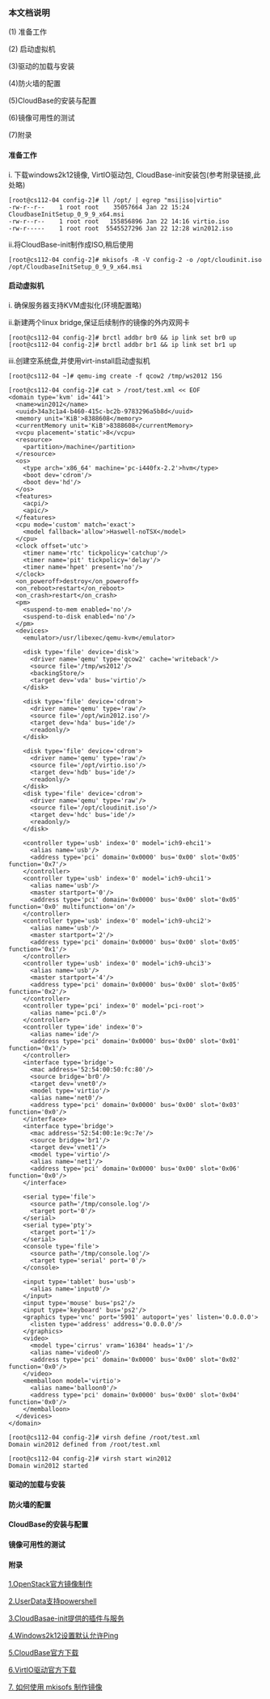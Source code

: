 ### 本文档说明 ###

(1) 准备工作

(2) 启动虚拟机

(3)驱动的加载与安装

(4)防火墙的配置

(5)CloudBase的安装与配置

(6)镜像可用性的测试

(7)附录

#### 准备工作 ####

i. 下载windows2k12镜像, VirtIO驱动包, CloudBase-init安装包(参考附录链接,此处略)
```
[root@cs112-04 config-2]# ll /opt/ | egrep "msi|iso|virtio"
-rw-r--r--    1 root root    35057664 Jan 22 15:24 CloudbaseInitSetup_0_9_9_x64.msi
-rw-r--r--    1 root root   155856896 Jan 22 14:16 virtio.iso
-rw-r-----    1 root root  5545527296 Jan 22 12:28 win2012.iso
```

ii.将CloudBase-init制作成ISO,稍后使用
```
[root@cs112-04 config-2]# mkisofs -R -V config-2 -o /opt/cloudinit.iso /opt/CloudbaseInitSetup_0_9_9_x64.msi
```


#### 启动虚拟机 ####

i. 确保服务器支持KVM虚拟化(环境配置略)

ii.新建两个linux bridge,保证后续制作的镜像的外内双网卡
```
[root@cs112-04 config-2]# brctl addbr br0 && ip link set br0 up
[root@cs112-04 config-2]# brctl addbr br1 && ip link set br1 up
```

iii.创建空系统盘,并使用virt-install启动虚拟机
```
[root@cs112-04 ~]# qemu-img create -f qcow2 /tmp/ws2012 15G
```

```
[root@cs112-04 config-2]# cat > /root/test.xml << EOF
<domain type='kvm' id='441'>
  <name>win2012</name>
  <uuid>34a3c1a4-b460-415c-bc2b-9783296a5b8d</uuid>
  <memory unit='KiB'>8388608</memory>
  <currentMemory unit='KiB'>8388608</currentMemory>
  <vcpu placement='static'>8</vcpu>
  <resource>
    <partition>/machine</partition>
  </resource>
  <os>
    <type arch='x86_64' machine='pc-i440fx-2.2'>hvm</type>
    <boot dev='cdrom'/>
    <boot dev='hd'/>
  </os>
  <features>
    <acpi/>
    <apic/>
  </features>
  <cpu mode='custom' match='exact'>
    <model fallback='allow'>Haswell-noTSX</model>
  </cpu>
  <clock offset='utc'>
    <timer name='rtc' tickpolicy='catchup'/>
    <timer name='pit' tickpolicy='delay'/>
    <timer name='hpet' present='no'/>
  </clock>
  <on_poweroff>destroy</on_poweroff>
  <on_reboot>restart</on_reboot>
  <on_crash>restart</on_crash>
  <pm>
    <suspend-to-mem enabled='no'/>
    <suspend-to-disk enabled='no'/>
  </pm>
  <devices>
    <emulator>/usr/libexec/qemu-kvm</emulator>
    
    <disk type='file' device='disk'>
      <driver name='qemu' type='qcow2' cache='writeback'/>
      <source file='/tmp/ws2012'/>
      <backingStore/>
      <target dev='vda' bus='virtio'/>
    </disk>
    
    <disk type='file' device='cdrom'>
      <driver name='qemu' type='raw'/>
      <source file='/opt/win2012.iso'/>
      <target dev='hda' bus='ide'/>
      <readonly/>
    </disk>
    
    <disk type='file' device='cdrom'>
      <driver name='qemu' type='raw'/>
      <source file='/opt/virtio.iso'/>
      <target dev='hdb' bus='ide'/>
      <readonly/>
    </disk>
    <disk type='file' device='cdrom'>
      <driver name='qemu' type='raw'/>
      <source file='/opt/cloudinit.iso'/>
      <target dev='hdc' bus='ide'/>
      <readonly/>
    </disk>
    
    <controller type='usb' index='0' model='ich9-ehci1'>
      <alias name='usb'/>
      <address type='pci' domain='0x0000' bus='0x00' slot='0x05' function='0x7'/>
    </controller>
    <controller type='usb' index='0' model='ich9-uhci1'>
      <alias name='usb'/>
      <master startport='0'/>
      <address type='pci' domain='0x0000' bus='0x00' slot='0x05' function='0x0' multifunction='on'/>
    </controller>
    <controller type='usb' index='0' model='ich9-uhci2'>
      <alias name='usb'/>
      <master startport='2'/>
      <address type='pci' domain='0x0000' bus='0x00' slot='0x05' function='0x1'/>
    </controller>
    <controller type='usb' index='0' model='ich9-uhci3'>
      <alias name='usb'/>
      <master startport='4'/>
      <address type='pci' domain='0x0000' bus='0x00' slot='0x05' function='0x2'/>
    </controller>
    <controller type='pci' index='0' model='pci-root'>
      <alias name='pci.0'/>
    </controller>
    <controller type='ide' index='0'>
      <alias name='ide'/>
      <address type='pci' domain='0x0000' bus='0x00' slot='0x01' function='0x1'/>
    </controller>
    <interface type='bridge'>
      <mac address='52:54:00:50:fc:80'/>
      <source bridge='br0'/>
      <target dev='vnet0'/>
      <model type='virtio'/>
      <alias name='net0'/>
      <address type='pci' domain='0x0000' bus='0x00' slot='0x03' function='0x0'/>
    </interface>
    <interface type='bridge'>
      <mac address='52:54:00:1e:9c:7e'/>
      <source bridge='br1'/>
      <target dev='vnet1'/>
      <model type='virtio'/>
      <alias name='net1'/>
      <address type='pci' domain='0x0000' bus='0x00' slot='0x06' function='0x0'/>
    </interface>

    <serial type='file'>
      <source path='/tmp/console.log'/>
      <target port='0'/>
    </serial>
    <serial type='pty'>
      <target port='1'/>
    </serial>
    <console type='file'>
      <source path='/tmp/console.log'/>
      <target type='serial' port='0'/>
    </console>

    <input type='tablet' bus='usb'>
      <alias name='input0'/>
    </input>
    <input type='mouse' bus='ps2'/>
    <input type='keyboard' bus='ps2'/>
    <graphics type='vnc' port='5901' autoport='yes' listen='0.0.0.0'>
      <listen type='address' address='0.0.0.0'/>
    </graphics>
    <video>
      <model type='cirrus' vram='16384' heads='1'/>
      <alias name='video0'/>
      <address type='pci' domain='0x0000' bus='0x00' slot='0x02' function='0x0'/>
    </video>
    <memballoon model='virtio'>
      <alias name='balloon0'/>
      <address type='pci' domain='0x0000' bus='0x00' slot='0x04' function='0x0'/>
    </memballoon>
  </devices>
</domain>
```

```
[root@cs112-04 config-2]# virsh define /root/test.xml 
Domain win2012 defined from /root/test.xml
```

```
[root@cs112-04 config-2]# virsh start win2012
Domain win2012 started

```

#### 驱动的加载与安装 ####
#### 防火墙的配置 ####
#### CloudBase的安装与配置 ####
#### 镜像可用性的测试 ####

#### 附录 ####

[1.OpenStack官方镜像制作](http://docs.openstack.org/image-guide/windows-image.html)

[2.UserData支持powershell](https://github.com/openstack/cloudbase-init/blob/master/doc/source/userdata.rst)

[3.CloudBasae-init提供的插件与服务](https://github.com/openstack/cloudbase-init/blob/master/doc/source/plugins.rst)

[4.Windows2k12设置默认允许Ping](http://ms.n.blog.163.com/blog/static/18595352014112384724884/)

[5.CloudBase官方下载](http://www.cloudbase.it/downloads/CloudbaseInitSetup_Stable_x64.msi)

[6.VirtIO驱动官方下载](https://fedoraproject.org/wiki/Windows_Virtio_Drivers#Direct_download)

[7. 如何使用 mkisofs 制作镜像](https://github.com/guojy8993/blogs/blob/master/linux%E4%B8%8B%E7%9A%84ISO%E7%94%9F%E6%88%90%E5%B7%A5%E5%85%B7%E4%B8%8E%E4%BD%BF%E7%94%A8.md)
